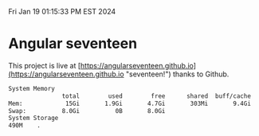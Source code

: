 Fri Jan 19 01:15:33 PM EST 2024

# Angular seventeen


This project is live at [https://angularseventeen.github.io](https://angularseventeen.github.io "seventeen!") thanks to Github.

```bash
System Memory
               total        used        free      shared  buff/cache   available
Mem:            15Gi       1.9Gi       4.7Gi       303Mi       9.4Gi        13Gi
Swap:          8.0Gi          0B       8.0Gi
System Storage
490M	.
```
```bash
